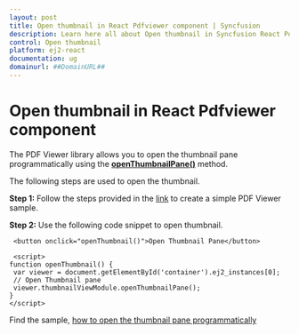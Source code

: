 ```yaml
---
layout: post
title: Open thumbnail in React Pdfviewer component | Syncfusion
description: Learn here all about Open thumbnail in Syncfusion React Pdfviewer component of Syncfusion Essential JS 2 and more.
control: Open thumbnail 
platform: ej2-react
documentation: ug
domainurl: ##DomainURL##
---
```


# Open thumbnail in React Pdfviewer component

The PDF Viewer library allows you to open the thumbnail pane programmatically using the [**openThumbnailPane()**](https://ej2.syncfusion.com/react/documentation/api/pdfviewer/thumbnailView/#openthumbnailpane) method.

The following steps are used to open the thumbnail.

**Step 1:** Follow the steps provided in the [link](https://ej2.syncfusion.com/react/documentation/pdfviewer/getting-started/) to create a simple PDF Viewer sample.

**Step 2:** Use the following code snippet to open thumbnail.

   ```
    <button onclick="openThumbnail()">Open Thumbnail Pane</button>

    <script>
   function openThumbnail() {
    var viewer = document.getElementById('container').ej2_instances[0];
    // Open Thumbnail pane
    viewer.thumbnailViewModule.openThumbnailPane();
   }
   </script>
   ```

Find the sample, [how to open the thumbnail pane programmatically](https://stackblitz.com/edit/react-wcs3zf?file=index.html)